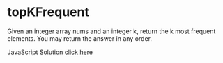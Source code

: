 # topKFrequent

Given an integer array nums and an integer k, return the k most frequent elements. You may return the answer in any order.

JavaScript Solution [click here](http://banevare.github.io/topKFrequent/topKFrequent.html)
